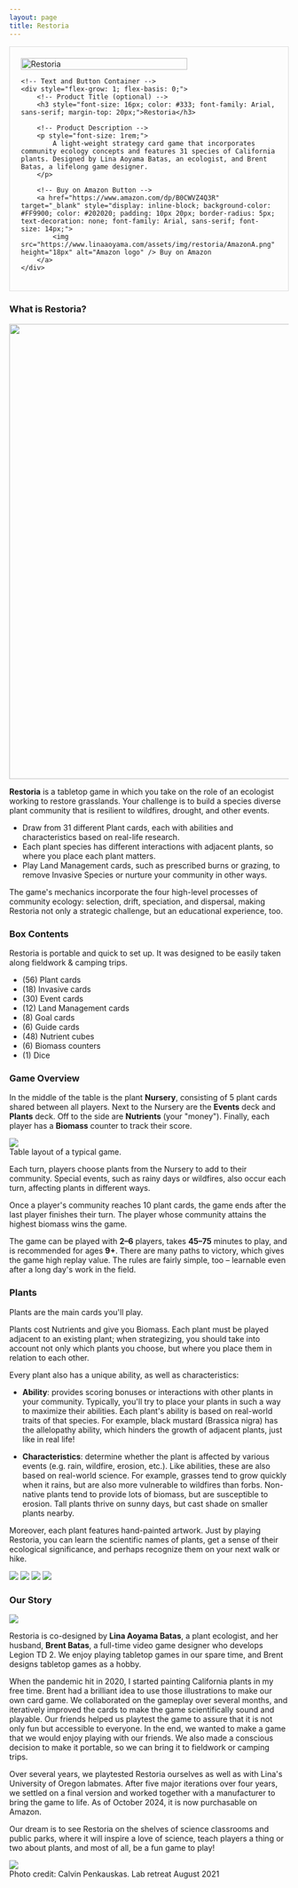 ```yaml
---
layout: page
title: Restoria
---
```


<div style="border: 1px solid #ddd; padding: 20px; max-width: 800px; display: flex; align-items: flex-start; flex-wrap: wrap;">
    <!-- Product Image -->
    <a href="https://www.amazon.com/Lina-Brent-Games-Restoria-Ecology/dp/B0F54MMY5H" target="_blank" style="text-decoration: none; flex: 0 0 300px;">
        <img src="https://www.linaaoyama.com/assets/img/restoria/WhiteBoxSmall.jpg" alt="Restoria" style="width: 100%; max-width: 300px; height: auto; margin-right: 20px;">
    </a>

    <!-- Text and Button Container -->
    <div style="flex-grow: 1; flex-basis: 0;">
        <!-- Product Title (optional) -->
        <h3 style="font-size: 16px; color: #333; font-family: Arial, sans-serif; margin-top: 20px;">Restoria</h3>

        <!-- Product Description -->
        <p style="font-size: 1rem;">
            A light-weight strategy card game that incorporates community ecology concepts and features 31 species of California plants. Designed by Lina Aoyama Batas, an ecologist, and Brent Batas, a lifelong game designer.
        </p>

        <!-- Buy on Amazon Button -->
        <a href="https://www.amazon.com/dp/B0CWVZ4Q3R" target="_blank" style="display: inline-block; background-color: #FF9900; color: #202020; padding: 10px 20px; border-radius: 5px; text-decoration: none; font-family: Arial, sans-serif; font-size: 14px;">
            <img src="https://www.linaaoyama.com/assets/img/restoria/AmazonA.png" height="18px" alt="Amazon logo" /> Buy on Amazon
        </a>
    </div>
</div>

<!-- Responsive CSS -->
<style>
    @media (max-width: 768px) {
        div[style*="display: flex"] {
            flex-direction: column;
        }

        div[style*="display: flex"] a[style*="flex: 0 0 300px"] {
            margin-right: 0;
            margin-bottom: 20px; /* Add space between image and text when stacked */
        }
    }
</style>

### What is Restoria? ###

<img src="/../../assets/img/restoria/Main_820.jpg" width="820">

**Restoria** is a tabletop game in which you take on the role of an ecologist working to restore grasslands. Your challenge is to build a species diverse plant community that is resilient to wildfires, drought, and other events.

- Draw from 31 different Plant cards, each with abilities and characteristics based on real-life research. 
- Each plant species has different interactions with adjacent plants, so where you place each plant matters.
- Play Land Management cards, such as prescribed burns or grazing, to remove Invasive Species or nurture your community in other ways.

The game's mechanics incorporate the four high-level processes of community ecology: selection, drift, speciation, and dispersal, making Restoria not only a strategic challenge, but an educational experience, too.

### Box Contents ###

Restoria is portable and quick to set up. It was designed to be easily taken along fieldwork & camping trips.
- (56) Plant cards
- (18) Invasive cards
- (30) Event cards
- (12) Land Management cards
- (8) Goal cards
- (6) Guide cards
- (48) Nutrient cubes
- (6) Biomass counters
- (1) Dice

### Game Overview ###

In the middle of the table is the plant **Nursery**, consisting of 5 plant cards shared between all players. Next to the Nursery are the **Events** deck and **Plants** deck. Off to the side are **Nutrients** (your "money"). Finally, each player has a **Biomass** counter to track their score.

<img src="/../../assets/img/restoria/Layout.jpg">
<div class="caption">Table layout of a typical game.</div>

Each turn, players choose plants from the Nursery to add to their community. Special events, such as rainy days or wildfires, also occur each turn, affecting plants in different ways.

Once a player's community reaches 10 plant cards, the game ends after the last player finishes their turn. The player whose community attains the highest biomass wins the game.

The game can be played with **2–6** players, takes **45–75** minutes to play, and is recommended for ages **9+**. There are many paths to victory, which gives the game high replay value. The rules are fairly simple, too – learnable even after a long day's work in the field.

### Plants ###

Plants are the main cards you'll play. 

Plants cost Nutrients and give you Biomass. Each plant must be played adjacent to an existing plant; when strategizing, you should take into account not only which plants you choose, but where you place them in relation to each other. 

Every plant also has a unique ability, as well as characteristics:

- **Ability**: provides scoring bonuses or interactions with other plants in your community. Typically, you'll try to place your plants in such a way to maximize their abilities. Each plant's ability is based on real-world traits of that species. For example, black mustard (Brassica nigra) has the allelopathy ability, which hinders the growth of adjacent plants, just like in real life!

- **Characteristics**: determine whether the plant is affected by various events (e.g. rain, wildfire, erosion, etc.). Like abilities, these are also based on real-world science. For example, grasses tend to grow quickly when it rains, but are also more vulnerable to wildfires than forbs. Non-native plants tend to provide lots of biomass, but are susceptible to erosion. Tall plants thrive on sunny days, but cast shade on smaller plants nearby. 

Moreover, each plant features hand-painted artwork. Just by playing Restoria, you can learn the scientific names of plants, get a sense of their ecological significance, and perhaps recognize them on your next walk or hike.

<img src="/../../assets/img/restoria/AllPlants1.png">
<img src="/../../assets/img/restoria/AllPlants2.png">
<img src="/../../assets/img/restoria/AllPlants3.png">
<img src="/../../assets/img/restoria/AllPlants4.png">

### Our Story ###
<img src="/../../assets/img/restoria/Family.jpg">

Restoria is co-designed by **Lina Aoyama Batas**, a plant ecologist, and her husband, **Brent Batas**, a full-time video game designer who develops Legion TD 2. We enjoy playing tabletop games in our spare time, and Brent designs tabletop games as a hobby. 

When the pandemic hit in 2020, I started painting California plants in my free time. Brent had a brilliant idea to use those illustrations to make our own card game. We collaborated on the gameplay over several months, and iteratively improved the cards to make the game scientifically sound and playable. Our friends helped us playtest the game to assure that it is not only fun but accessible to everyone. In the end, we wanted to make a game that we would enjoy playing with our friends. We also made a conscious decision to make it portable, so we can bring it to fieldwork or camping trips. 

Over several years, we playtested Restoria ourselves as well as with Lina's University of Oregon labmates. After five major iterations over four years, we settled on a final version and worked together with a manufacturer to bring the game to life. As of October 2024, it is now purchasable on Amazon.

Our dream is to see Restoria on the shelves of science classrooms and public parks, where it will inspire a love of science, teach players a thing or two about plants, and most of all, be a fun game to play!

<img src="/../../assets/img/restoria/playing-medium.jpg">
<div class="caption">
Photo credit: Calvin Penkauskas. Lab retreat August 2021
</div>
